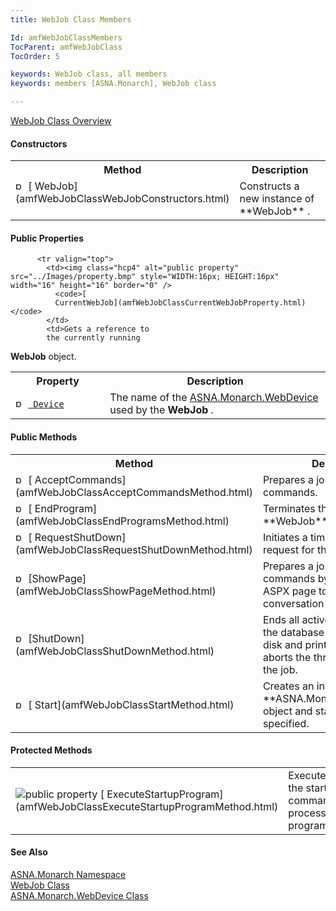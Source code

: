 ```yaml
---
title: WebJob Class Members

Id: amfWebJobClassMembers
TocParent: amfWebJobClass
TocOrder: 5

keywords: WebJob class, all members
keywords: members [ASNA.Monarch], WebJob class

---
```


[WebJob Class Overview](amfWebJobClass.html) 

#### Constructors
<table class="mytable" cellspacing="0" cellpadding="4" width="90%">
          <colgroup>
            <col width="30%" />
            <col width="70%" />
          </colgroup>
          <tr>
            <th>Method</th>
            <th>Description</th>
          </tr>
          <tr valign="top">
            <td><img  id="IMG1" alt="public property" src="../Images/Constructor.bmp" x-maintain-ratio="TRUE" style="WIDTH:16px; HEIGHT:16px" width="16" height="16" border="0" />
              [
              WebJob](amfWebJobClassWebJobConstructors.html)
            </td>
            <td>Constructs a new instance
            of 
 **WebJob** .</td>
          </tr>
</table>

<!-- start public properties table -->	

#### Public Properties
<table class="mytable" cellspacing="0" cellpadding="4" width="90%">
          <colgroup>
            <col width="30%" />
            <col width="70%" />
          </colgroup>
          <tr>
            <th>Property</th>
            <th>Description</th>
          </tr>

          <tr valign="top">
            <td><img class="hcp4" alt="public property" src="../Images/property.bmp" style="WIDTH:16px; HEIGHT:16px" width="16" height="16" border="0" />
              <code>[
              CurrentWebJob](amfWebJobClassCurrentWebJobProperty.html)</code>
            </td>
            <td>Gets a reference to
            the currently running 
 **WebJob**  object.</td>
          </tr><tr>
            <td><img  id="Img8" alt="public property" src="../Images/
property.bmp" x-maintain-ratio="TRUE" width="16" height="16" border="0" />
              <code>[
              Device](amfWebJobClassDeviceProperty.html)</code>
            </td>
            <td>The name of the 
            [
            ASNA.Monarch.WebDevice](amfWebDeviceClass.html) used by the 
 **WebJob** .</td>
          </tr>

</table>

<!--mine -->

#### Public Methods
<table class="mytable" cellspacing="0" cellpadding="4" width="90%">
          <colgroup>
            <col width="30%" />
            <col width="70%" />
          </colgroup>
          <tr>
            <th>Method</th>
            <th>Description</th>
          </tr>
          <tr>
            <td><img  id="Img5" alt="public property" src="../Images/Methods.bmp" x-maintain-ratio="TRUE" style="WIDTH:16px; HEIGHT:16px" width="16" height="16" border="0" />
              [
              AcceptCommands](amfWebJobClassAcceptCommandsMethod.html)
            </td>
            <td>Prepares a job to accept
            commands.</td>
          </tr>
          <tr>
            <td><img  id="IMG2" alt="public property" src="../Images/Methods.bmp" x-maintain-ratio="TRUE" style="WIDTH:16px; HEIGHT:16px" width="16" height="16" border="0" />
              [
              EndProgram](amfWebJobClassEndProgramsMethod.html)
            </td>
            <td>Terminates the current 
 **WebJob**  program.</td>
          </tr>
          <tr>
            <td><img  id="Img7" alt="public property" src="../Images/Methods.bmp" x-maintain-ratio="TRUE" style="WIDTH:16px; HEIGHT:16px" width="16" height="16" border="0" />
              [
              RequestShutDown](amfWebJobClassRequestShutDownMethod.html)
            </td>
            <td>Initiates a timed shut down
            request for the web job.</td>
          </tr>
          <tr>
            <td><img  id="Img6" alt="public property" src="../Images/Methods.bmp" x-maintain-ratio="TRUE" style="WIDTH:16px; HEIGHT:16px" width="16" height="16" border="0" />
              [ShowPage](amfWebJobClassShowPageMethod.html)
            </td>
            <td>Prepares a job to accept
            commands by presenting an ASPX page to initiate the
            conversation with the user.</td>
          </tr>
          <tr>
            <td><img  id="Img3" alt="public property" src="../Images/Methods.bmp" x-maintain-ratio="TRUE" style="WIDTH:16px; HEIGHT:16px" width="16" height="16" border="0" />
              [ShutDown](amfWebJobClassShutDownMethod.html)
            </td>
            <td>Ends all active programs,
            closes the database connections for disk and printer
            files, and then aborts the thread assigned to the
            job.</td>
          </tr>
          <tr>
            <td><img  id="Img4" alt="public method" src="../Images/Methods.bmp" x-maintain-ratio="TRUE" style="WIDTH:16px; HEIGHT:16px" width="16" height="16" border="0" />
              [
              Start](amfWebJobClassStartMethod.html)
            </td>
            <td>Creates an instance of an 
 **ASNA.Monarch.WebDevice**  object and
            starts the job name specified.</td>
          </tr>
</table>

#### Protected Methods
<table class="dtTABLE" id="table3" x-use-null-cells="x-use-null-cells" style="border-spacing: 0px" cellspacing="0">
          <colgroup span="1">
            <col span="1" style="WIDTH: 30%" />
            <col span="1" style="WIDTH: 70%" />
          </colgroup>
          <tr>
            <td style="width: 173px"><img alt="public property" src="../Images/promethod.bmp" x-maintain-ratio="TRUE" border="0" />
              [
              ExecuteStartupProgram](amfWebJobClassExecuteStartupProgramMethod.html)
            </td>
            <td>Executes the startup
            command processing program.</td>
          </tr>
</table>

#### See Also
[ASNA.Monarch Namespace](amfMonarchNamespace.html) <br /> [WebJob Class](amfWebJobClass.html) <br /> [ ASNA.Monarch.WebDevice Class](amfWebDeviceClass.html)
